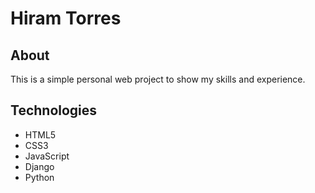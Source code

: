 # Hiram Torres

## About

This is a simple personal web project to show my skills and experience.

## Technologies

- HTML5
- CSS3
- JavaScript
- Django
- Python